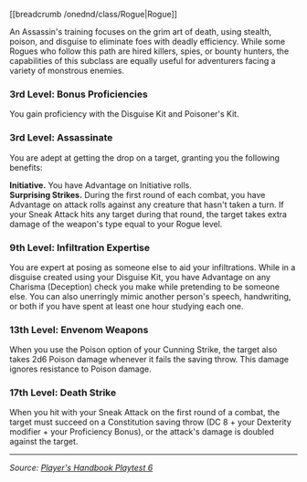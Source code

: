 [[breadcrumb /onednd/class/Rogue|Rogue]]

An Assassin's training focuses on the grim art of death, using stealth, poison, and disguise to eliminate foes with deadly efficiency. While some Rogues who follow this path are hired killers, spies, or bounty hunters, the capabilities of this subclass are equally useful for adventurers facing a variety of monstrous enemies.

### 3rd Level: Bonus Proficiencies

You gain proficiency with the Disguise Kit and Poisoner's Kit.

### 3rd Level: Assassinate

You are adept at getting the drop on a target, granting you the following benefits:

**Initiative.** You have Advantage on Initiative rolls.  
**Surprising Strikes.** During the first round of each combat, you have Advantage on attack rolls against any creature that hasn't taken a turn. If your Sneak Attack hits any target during that round, the target takes extra damage of the weapon's type equal to your Rogue level.

### 9th Level: Infiltration Expertise

You are expert at posing as someone else to aid your infiltrations. While in a disguise created using your Disguise Kit, you have Advantage on any Charisma (Deception) check you make while pretending to be someone else. You can also unerringly mimic another person's speech, handwriting, or both if you have spent at least one hour studying each one.

### 13th Level: Envenom Weapons

When you use the Poison option of your Cunning Strike, the target also takes 2d6 Poison damage whenever it fails the saving throw. This damage ignores resistance to Poison damage.

### 17th Level: Death Strike

When you hit with your Sneak Attack on the first round of a combat, the target must succeed on a Constitution saving throw (DC 8 + your Dexterity modifier + your Proficiency Bonus), or the attack's damage is doubled against the target.

----

_Source: [Player's Handbook Playtest 6](https://www.dndbeyond.com/sources/ua/ph-playtest-6)_
